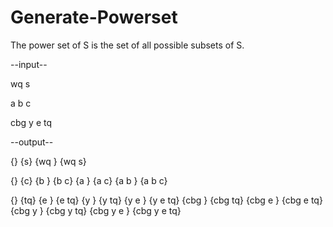 # Generate-Powerset
The power set of S is the set of all possible subsets of S.

--input--

wq s

a b c

cbg y e tq

--output--

{} {s} {wq } {wq s}


{} {c} {b } {b c} {a } {a c} {a b } {a b c}


{} {tq} {e } {e tq} {y } {y tq} {y e } {y e tq} {cbg } {cbg tq} {cbg e } {cbg e tq} {cbg y } {cbg y tq} {cbg y e } 
{cbg y e tq}
